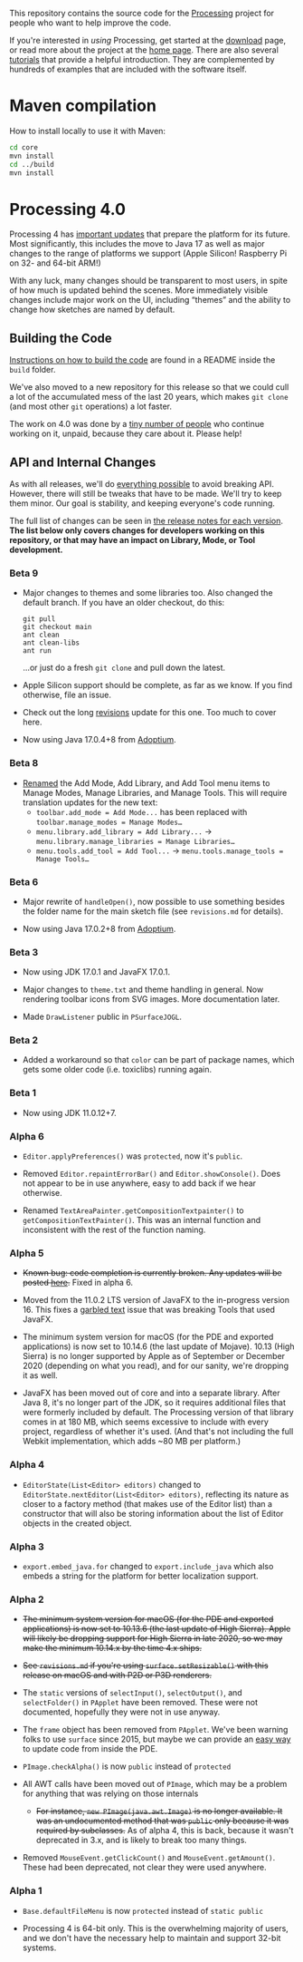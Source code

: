 This repository contains the source code for the [Processing](https://processing.org/) project for people who want to help improve the code.

If you're interested in *using* Processing, get started at the [download](https://processing.org/download) page, or read more about the project at the [home page](https://processing.org/). There are also several [tutorials](https://processing.org/tutorials) that provide a helpful introduction. They are complemented by hundreds of examples that are included with the software itself.


# Maven compilation 

How to install locally to use it with Maven:
``` bash 
cd core
mvn install 
cd ../build 
mvn install
```

# Processing 4.0

Processing 4 has [important updates](https://github.com/processing/processing4/wiki/Changes-in-4.0) that prepare the platform for its future. Most significantly, this includes the move to Java 17 as well as major changes to the range of platforms we support (Apple Silicon! Raspberry Pi on 32- and 64-bit ARM!)

With any luck, many changes should be transparent to most users, in spite of how much is updated behind the scenes. More immediately visible changes include major work on the UI, including “themes” and the ability to change how sketches are named by default.


## Building the Code

[Instructions on how to build the code](https://github.com/processing/processing4/blob/master/build/README.md) are found in a README inside the `build` folder.

We've also moved to a new repository for this release so that we could cull a lot of the accumulated mess of the last 20 years, which makes `git clone` (and most other `git` operations) a lot faster.

The work on 4.0 was done by a [tiny number of people](https://github.com/processing/processing4/graphs/contributors?from=2019-10-01&to=2022-08-09&type=c) who continue working on it, unpaid, because they care about it. Please help!


## API and Internal Changes

As with all releases, we'll do [everything possible](https://twitter.com/ben_fry/status/1426282574683516928) to avoid breaking API. However, there will still be tweaks that have to be made. We'll try to keep them minor. Our goal is stability, and keeping everyone's code running.

The full list of changes can be seen in [the release notes for each version](https://github.com/processing/processing4/blob/master/build/shared/revisions.md). <b>The list below only covers changes for developers working on this repository, or that may have an impact on Library, Mode, or Tool development.</b>


### Beta 9

* Major changes to themes and some libraries too. Also changed the default branch. If you have an older checkout, do this:

      git pull
      git checkout main
      ant clean
      ant clean-libs
      ant run

    …or just do a fresh `git clone` and pull down the latest.

* Apple Silicon support should be complete, as far as we know. If you find otherwise, file an issue.

* Check out the long [revisions](https://github.com/processing/processing4/blob/master/build/shared/revisions.md) update for this one. Too much to cover here.

* Now using Java 17.0.4+8 from [Adoptium](https://adoptium.net/).


### Beta 8

* [Renamed](https://github.com/processing/processing4/commit/409163986ff2ff4d2dbf69c79c7eced45950d1d0) the Add Mode, Add Library, and Add Tool menu items to Manage Modes, Manage Libraries, and Manage Tools. This will require translation updates for the new text:
    * `toolbar.add_mode = Add Mode...` has been replaced with `toolbar.manage_modes = Manage Modes…`
    * `menu.library.add_library = Add Library...` → `menu.library.manage_libraries = Manage Libraries…`
    * `menu.tools.add_tool = Add Tool...` → `menu.tools.manage_tools = Manage Tools…`


### Beta 6

* Major rewrite of `handleOpen()`, now possible to use something besides the folder name for the main sketch file (see `revisions.md` for details).

* Now using Java 17.0.2+8 from [Adoptium](https://adoptium.net/).


### Beta 3

* Now using JDK 17.0.1 and JavaFX 17.0.1.

* Major changes to `theme.txt` and theme handling in general. Now rendering toolbar icons from SVG images. More documentation later.

* Made `DrawListener` public in `PSurfaceJOGL`.


### Beta 2

* Added a workaround so that `color` can be part of package names, which gets some older code (i.e. toxiclibs) running again.


### Beta 1

* Now using JDK 11.0.12+7.


### Alpha 6

* `Editor.applyPreferences()` was `protected`, now it's `public`.

* Removed `Editor.repaintErrorBar()` and `Editor.showConsole()`. Does not appear to be in use anywhere, easy to add back if we hear otherwise.

* Renamed `TextAreaPainter.getCompositionTextpainter()` to `getCompositionTextPainter()`. This was an internal function and inconsistent with the rest of the function naming.


### Alpha 5

* ~~Known bug: code completion is currently broken. Any updates will be posted [here](https://github.com/processing/processing4/issues/177).~~ Fixed in alpha 6.

* Moved from the 11.0.2 LTS version of JavaFX to the in-progress version 16. This fixes a [garbled text](https://bugs.openjdk.java.net/browse/JDK-8234916) issue that was breaking Tools that used JavaFX.

* The minimum system version for macOS (for the PDE and exported applications) is now set to 10.14.6 (the last update of Mojave). 10.13 (High Sierra) is no longer supported by Apple as of September or December 2020 (depending on what you read), and for our sanity, we're dropping it as well.

* JavaFX has been moved out of core and into a separate library. After Java 8, it's no longer part of the JDK, so it requires additional files that were formerly included by default. The Processing version of that library comes in at 180 MB, which seems excessive to include with every project, regardless of whether it's used. (And that's not including the full Webkit implementation, which adds \~80 MB per platform.)


### Alpha 4

* `EditorState(List<Editor> editors)` changed to `EditorState.nextEditor(List<Editor> editors)`, reflecting its nature as closer to a factory method (that makes use of the Editor list) than a constructor that will also be storing information about the list of Editor objects in the created object.


### Alpha 3

* `export.embed_java.for` changed to `export.include_java` which also embeds a string for the platform for better localization support.


### Alpha 2

* ~~The minimum system version for macOS (for the PDE and exported applications) is now set to 10.13.6 (the last update of High Sierra). Apple will likely be dropping support for High Sierra in late 2020, so we may make the minimum 10.14.x by the time 4.x ships.~~

* ~~See `revisions.md` if you're using `surface.setResizable()` with this release on macOS and with P2D or P3D renderers.~~

* The `static` versions of `selectInput()`, `selectOutput()`, and `selectFolder()` in `PApplet` have been removed. These were not documented, hopefully they were not in use anyway.

* The `frame` object has been removed from `PApplet`. We've been warning folks to use `surface` since 2015, but maybe we can provide an [easy way](https://github.com/processing/processing4/issues/59) to update code from inside the PDE.

* `PImage.checkAlpha()` is now `public` instead of `protected`

* All AWT calls have been moved out of `PImage`, which may be a problem for anything that was relying on those internals
    * ~~For instance, `new PImage(java.awt.Image)` is no longer available. It was an undocumented method that was `public` only because it was required by subclasses.~~ As of alpha 4, this is back, because it wasn't deprecated in 3.x, and is likely to break too many things.

* Removed `MouseEvent.getClickCount()` and `MouseEvent.getAmount()`. These had been deprecated, not clear they were used anywhere.


### Alpha 1

* `Base.defaultFileMenu` is now `protected` instead of `static public`

* Processing 4 is 64-bit only. This is the overwhelming majority of users, and we don't have the necessary help to maintain and support 32-bit systems.
